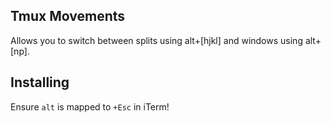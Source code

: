 ## Tmux Movements

Allows you to switch between splits using alt+[hjkl] and windows using alt+[np].

## Installing

Ensure `alt` is mapped to `+Esc` in iTerm!
